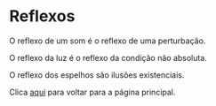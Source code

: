 # Reflexos

O reflexo de um som é o reflexo de uma perturbação.

O reflexo da luz é o reflexo da condição não absoluta.

O reflexo dos espelhos são ilusões existenciais.

Clica [aqui](../README.md) para voltar para a página principal.
